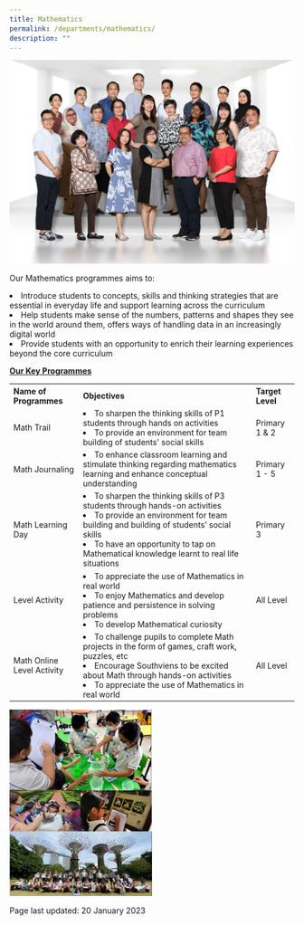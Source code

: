 ```yaml
---
title: Mathematics
permalink: /departments/mathematics/
description: ""
---
```

<img src="/images/math1.jpg">
<p>Our Mathematics programmes aims to:</p>
<li>Introduce students to concepts, skills and thinking strategies that are essential in everyday life and support learning across the curriculum
<li>Help students make sense of the numbers, patterns and shapes they see in the world around them, offers ways of handling data in an increasingly digital world 
<li>Provide students with an opportunity to enrich their learning experiences beyond the core curriculum<br />
<p><strong><u>Our Key Programmes</u></strong></p>
<table>
	<tbody>
		<tr>
			<th>Name of Programmes</th>
			<th>Objectives</th>
			<th>Target Level</th>
		</tr>
		<tr>
			<td>Math Trail</td>
			<td><li>To sharpen the thinking skills of P1 students through hands on activities<li>To provide an environment for team building of students' social skills</td>
			<td>Primary 1 & 2</td>
		</tr>
		<tr>
			<td>Math Journaling</td>
			<td><li>To enhance classroom learning and stimulate thinking regarding mathematics learning and enhance conceptual understanding</td>
			<td>Primary 1 - 5</td>
		</tr>
		<tr>
			<td>Math Learning Day</td>
			<td><li>To sharpen the thinking skills of P3 students through hands-on activities<li>To provide an environment for team building and building of students’ social skills<li>To have an opportunity to tap on Mathematical knowledge learnt to real life situations</td>
			<td>Primary 3</td>
		</tr>
		<tr>
			<td>Level Activity</td>
			<td><li>To appreciate the use of Mathematics in real world<li>To enjoy Mathematics and develop patience and persistence in solving problems<li>To develop Mathematical curiosity</td>
			<td>All Level</td>
		</tr>
		<tr>
			<td>Math Online Level Activity</td>
			<td><li>To challenge pupils to complete Math projects in the form of games, craft work, puzzles, etc<li>Encourage Southviens to be excited about Math through hands-on activities<li>To appreciate the use of Mathematics in real world</td>
			<td>All Level</td>
		</tr>
	</tbody>
	</table>
<img style="width: 50%;" src="/images/Maths%20webpage.jpg">
<p>Page last updated: 20 January 2023</p>